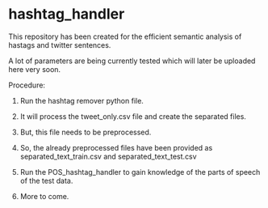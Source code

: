 # hashtag_handler

This repository has been created for the efficient semantic analysis of hastags and twitter sentences.

A lot of parameters are being currently tested which will later be uploaded here very soon.

Procedure:
1. Run the hashtag remover python file.
 
2. It will process the tweet_only.csv file and create the separated files.

3. But, this file needs to be preprocessed.

4. So, the already preprocessed files have been provided as separated_text_train.csv and separated_text_test.csv

5. Run the POS_hashtag_handler to gain knowledge of the parts of speech of the test data.

6. More to come.
